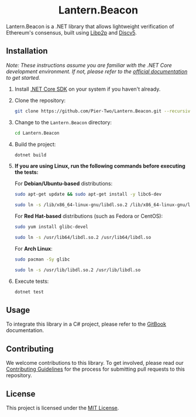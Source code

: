<div align="center">
  <h1 align="center">Lantern.Beacon</h1>
</div>

Lantern.Beacon is a .NET library that allows lightweight verification of Ethereum's consensus, built using [Libp2p](https://github.com/NethermindEth/dotnet-libp2p) and [Discv5](https://github.com/Pier-Two/Lantern.Discv5).

## Installation

*Note: These instructions assume you are familiar with the .NET Core development environment. If not, please refer to the [official documentation](https://docs.microsoft.com/en-us/dotnet/core/introduction) to get started.*

1. Install [.NET Core SDK](https://docs.microsoft.com/en-us/dotnet/core/install/) on your system if you haven't already.

2. Clone the repository:

   ```bash
   git clone https://github.com/Pier-Two/Lantern.Beacon.git --recursive
   ```

3. Change to the `Lantern.Beacon` directory:

   ```bash
   cd Lantern.Beacon
   ```

4. Build the project:

   ```bash
   dotnet build
   ```

5. **If you are using Linux, run the following commands before executing the tests:**

   For **Debian/Ubuntu-based** distributions:
   ```bash
   sudo apt-get update && sudo apt-get install -y libc6-dev

   sudo ln -s /lib/x86_64-linux-gnu/libdl.so.2 /lib/x86_64-linux-gnu/libdl.so
   ```

   For **Red Hat-based** distributions (such as Fedora or CentOS):
   ```bash
   sudo yum install glibc-devel

   sudo ln -s /usr/lib64/libdl.so.2 /usr/lib64/libdl.so
   ```

   For **Arch Linux**:
   ```bash
   sudo pacman -Sy glibc

   sudo ln -s /usr/lib/libdl.so.2 /usr/lib/libdl.so
   ```
   
6. Execute tests:
   ```bash
   dotnet test
   ```

## Usage
To integrate this library in a C# project, please refer to the [GitBook](https://piertwo.gitbook.io/lantern.beacon/) documentation. 

## Contributing
We welcome contributions to this library. To get involved, please read our [Contributing Guidelines](https://piertwo.gitbook.io/lantern.beacon/contribution-guidelines) for the process for submitting pull requests to this repository.

## License
This project is licensed under the [MIT License](https://github.com/Pier-Two/Lantern.Beacon/blob/main/LICENSE).

